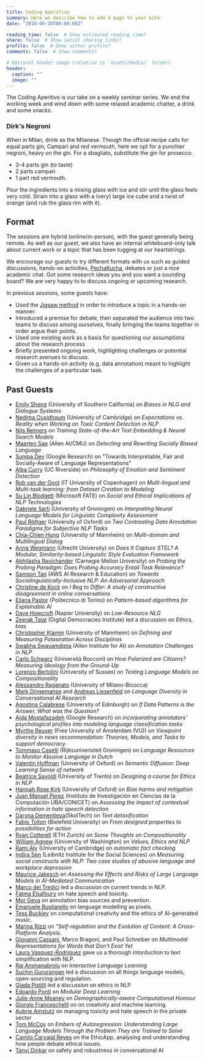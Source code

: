 ```yaml
---
title: Coding Aperitivo
summary: Here we describe how to add a page to your site.
date: "2018-06-28T00:00:00Z"

reading_time: false  # Show estimated reading time?
share: false  # Show social sharing links?
profile: false  # Show author profile?
comments: false  # Show comments?

# Optional header image (relative to `assets/media/` folder).
header:
  caption: ""
  image: ""
---
```


The Coding Aperitivo is our take on a weekly seminar series. We end the working week and wind down with some relaxed academic chatter, a drink and some snacks. 

### Dirk's Negroni
When in Milan, drink as the Milanese. Though the official recipe calls for equal parts gin, Campari and red vermouth, here we opt for a punchier negroni, heavy on the gin. For a sbagliato, substitute the gin for prosecco.

- 3-4 parts gin (to taste)
- 2 parts campari
- 1 part red vermouth. 

Pour the ingredients into a mixing glass with ice and stir until the glass feels very cold. Strain into a glass with a (very) large ice cube and a twist of orange (and rub the glass rim with it). 


## Format 
The sessions are hybrid (online/in-person), with the guest generally being remote. As well as our guest, we also have an internal whiteboard-only talk about current work or a topic that has been tugging at our heartstrings. 

We encourage our guests to try different formats with us such as guided discussions, hands-on activities, [PechaKucha](https://en.m.wikipedia.org/wiki/PechaKucha), debates or just a nice academic chat. Got some research ideas you and you want a sounding board? We are very happy to to discuss ongoing or upcoming research. 

In previous sessions, some guests have:

- Used the [Jigsaw method](https://en.wikipedia.org/wiki/Jigsaw_(teaching_technique)) in order to introduce a topic in a hands-on manner. 
- Introduced a premise for debate, then separated the audience into two teams to discuss among ourselves, finally bringing the teams together in order argue their points. 
- Used one existing work as a basis for questioning our assumptions about the research process
- Briefly presented ongoing work, highlighting challenges or potential research avenues to discuss.
- Given us a hands-on activity (e.g. data annotation) meant to highlight the challenges of a particular task.



## Past Guests
- [Emily Sheng](https://ewsheng.github.io/) (University of Southern California) on *Biases in NLG and Dialogue Systems*
- [Nedjma Ousidhoum](https://nedjmaou.github.io/) (University of Cambridge) on *Expectations vs. Reality when Working on Toxic Content Detection in NLP*
- [Nils Reimers](https://www.nils-reimers.de/) on *Training State-of-the-Art Text Embedding & Neural Search Models*
- [Maarten Sap](https://homes.cs.washington.edu/~msap/) (Allen AI/CMU) on *Detecting and Rewriting Socially Biased Language*
- [Sunipa Dev](https://sunipa.github.io/) (Google Research) on "Towards Interpretable, Fair and Socially-Aware of Language Representations"
- [Alba Curry](https://www.linkedin.com/in/albacurry/) (UC Riverside) on *Philosophy of Emotion and Sentiment Detection* 
- [Rob van der Goot](https://robvanderg.github.io/) (IT University of Copenhagen) on *Multi-lingual and Multi-task learning: from Dataset Creation to Modeling*
- [Su Lin Blodgett](https://sblodgett.github.io/) (Microsoft FATE) on *Social and Ethical Implications of NLP Technologies*
- [Gabriele Sarti](https://gsarti.com/) (University of Groningen) on *Interpreting Neural Language Models for Linguistic Complexity Assessment*
- [Paul Röttger](https://www.oii.ox.ac.uk/people/profiles/paul-rottger/) (University of Oxford) on *Two Contrasting Data Annotation Paradigms for Subjective NLP Tasks*
- [Chia-Chien Hung](https://www.uni-mannheim.de/dws/people/researchers/phd-students/chia-chien-hung/) (University of Mannheim) on *Multi-domain and Multilingual Dialog*
- [Anna Wegmann](https://annawegmann.github.io/) (Utrecht University) on *Does It Capture STEL? A Modular, Similarity-based Linguistic Style Evaluation Framework*
- [Abhilasha Ravichander](https://www.cs.cmu.edu/~aravicha/) (Carnegie Mellon University) on *Probing the Probing Paradigm: Does Probing Accuracy Entail Task Relevance?*
- [Samson Tan](https://samsontmr.github.io/) (AWS AI Research & Education) on *Towards Sociolinguistically-Inclusive NLP: An Adversarial Approach*
- [Christine de Kock](https://www.cst.cam.ac.uk/people/cd700) on *I Beg to Differ: A study of constructive disagreement in online conversations*
- [Eliana Pastor](https://smartdata.polito.it/members/eliana-pastor/) (Politecnico di Torino) on *Pattern-based algorithms for Explainable AI*
- [Dave Howcroft](https://davehowcroft.com/) (Napier University) on *Low-Resource NLG*
- [Zeerak Talat](https://twitter.com/zeeraktalat?lang=en) (Digital Democracies Institute) led a discussion on *Ethics, bias*
- [Christopher Klamm](https://chkla.github.io/gitPage/) (University of Mannheim) on *Defining and Measuring Polasiration Across Disciplines*
- [Swabha Swayamdipta](https://swabhs.com/) (Allen Institute for AI) on *Annotation Challenges in NLP*
- [Carlo Schwarz](https://carloschwarz.eu/about/) (Università Bocconi) on *How Polarized are Citizens? Measuring Ideology from the Ground-Up*
- [Lorenzo Bertolini](https://lorenzoscottb.github.io/) (University of Sussex) on *Testing Language Models on Compositionality*
- [Alessandro Raganato](https://raganato.github.io/) (University of Milano-Bicocca) 
- [Mark Dingemanse](https://markdingemanse.net/) and [Andreas Liesenfeld](https://liesenf.github.io/) on *Language Diversity in Conversational AI Research*
- [Agostina Calabrese](https://ago3.github.io/) (University of Edinburgh) on *If Data Patterns is the Answer, What was the Question?*
- [Aida Mostafazadeh](https://aidamd.github.io/) (Google Research) on *incorporating annotators' psychological profiles into modeling language classification tasks*
- [Myrthe Reuver](https://myrthereuver.github.io/) (Free University of Amsterdam (VU)) on *Viewpoint diversity in news recommendation: Theories, Models, and Tasks to support democracy.* 
- [Tommaso Caselli](https://scholar.google.it/citations?user=fxQvP_QAAAAJ&hl=it) (Rijksuniveristeit Groningen) on *Language Resources to Monitor Abusive Language in Dutch*
- [Valentin Hoffman](https://valentinhofmann.github.io/) (University of Oxford) on *Semantic Diffusion: Deep Learning Sense of network*
- [Beatrice Savoldi](https://ict.fbk.eu/people/detail/beatrice-savoldi/) (University of Trento) on *Designing a course for Ethics in NLP*
- [Hannah Rose Kirk](https://www.hannahrosekirk.com/) (University of Oxford) on *Bias harms and mitigation*
- [Juan Manuel Perez](https://twitter.com/perezjotaeme) (Instituto de Investigación en Ciencias de la Computación UBA/CONICET) on *Assessing the impact of contextual information in hate speech detection*
- [Daryna Dementieva](https://dardem.github.io/)(SkolTech) on *Text detoxification*
- [Fabio Tollon](https://philpeople.org/profiles/fabio-tollon) (Bielefeld University) on *From designed properties to possibilities for action*
- [Ryan Cotterell](https://rycolab.io/authors/ryan/) (ETH Zurich) on *Some Thoughts on Compositionality*
- [William Agnew](https://sites.google.com/cs.washington.edu/william-agnew/home?pli=1) (University of Washington) on *Values, Ethics and NLP*
- [Rami Aly](https://scholar.google.com/citations?user=dbzGY5YAAAAJ&hl=de) (University of Cambridge) on *automatic fact checking*
- [Indira Sen](https://indiiigo.github.io/) (Leibnitz Institute for the Social Sciences) on *Measuring social constructs with NLP: Two case studies of abusive language and workplace depression*
- [Maurice Jakesch](https://mauricejakesch.com/) on *Assessing the Effects and Risks of Large Language Models in AI-Mediated Communication*
- [Marco del Tredici](https://sites.google.com/site/marcodeltredici/) led a discussion on current trends in NLP.
- [Fatma Elsafoury](https://efatmae.github.io/) on hate speech and toxicity.
- [Mor Geva](https://mega002.github.io/) on annotation bias sources and prevention.
- [Emanuele Bugliarello](https://e-bug.github.io/) on language modelling as pixels.
- [Tess Buckley](https://tessbuckley.me/) on computational creativity and the ethics of AI-generated music.
- [Marina Rizzi](https://marinarizzi.weebly.com/) on *"Self-regulation and the Evolution of Content: A Cross-Platform Analysis*.  
- [Giovanni Cassani](https://www.tilburguniversity.edu/staff/g-cassani), Marco Bragoni, and Paul Schreiber on *Multimodal Representations for Words that Don’t Exist Yet* 
- [Laura Vasquez-Rodriguez](https://lmvasque.github.io/) gave us a thorough intorduction to text simplification with NLP.
- [Raj Ammanabrolu](https://prithvirajva.com/) on *Interactive Language Learning*
- [Suchin Gururangan](https://suchin.io/) led a discussion on all things language models, open-sourcing and regulation.
- [Giada Pistilli](https://www.giadapistilli.com/) led a discussion on ethics in NLP 
- [Edoardo Ponti](https://ducdauge.github.io/) on *Modular Deep Learning*
- [Julie-Anne Meaney](https://smash.inf.ed.ac.uk/author/julie-anne-meaney/) on *Demographically-aware Computational Humour*
- [Giorgio Franceschelli](https://giorgiofranceschelli.github.io/) on on creativity and machine learning.
- [Aubrie Amstutz](https://aubrieamstutz.com/) on managing toxicity and hate speech in the private sector 
- [Tom McCoy](https://rtmccoy.com/) on *Embers of Autoregression: Understanding Large Language Models Through the Problem They are Trained to Solve*
- [Camilo Carvajal Reyes](https://www.dim.uchile.cl/~ccarvajal/) on the EthicApp, analysing and understanding how people debate ethical issues.
- [Tanvi Dinkar](https://www.linkedin.com/in/tanvi-dinkar-001aa037?originalSubdomain=uk) on safety and robustness in conversational AI